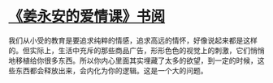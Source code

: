 # [《姜永安的爱情课》书阅](https://github.com/platojobs/agenda/issues/32)

我们从小受的教育是要追求纯粹的情感，追求高远的情怀，好像说起来都是这样的。但实际上，生活中充斥的那些商品广告，形形色色的视觉上的刺激，它们悄悄地移植给你很多东西。所以你内心里面其实埋藏了太多的欲望，到一定的时候，这些东西都会释放出来，会内化为你的逻辑。这是一个大的问题。